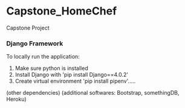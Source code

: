 # Capstone_HomeChef
Capstone Project

### Django Framework
To locally run the application:
1. Make sure python is installed
2. Install Django with 'pip install Django==4.0.2'
3. Create virtual environment 'pip install pipenv'.....

(other dependencies)
(additional softwares: Bootstrap, somethingDB, Heroku)
